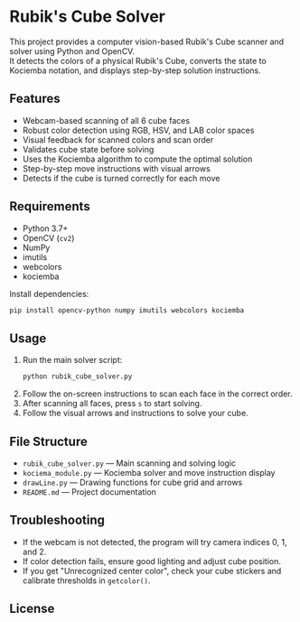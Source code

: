# Rubik's Cube Solver

This project provides a computer vision-based Rubik's Cube scanner and solver using Python and OpenCV.  
It detects the colors of a physical Rubik's Cube, converts the state to Kociemba notation, and displays step-by-step solution instructions.

## Features

- Webcam-based scanning of all 6 cube faces
- Robust color detection using RGB, HSV, and LAB color spaces
- Visual feedback for scanned colors and scan order
- Validates cube state before solving
- Uses the Kociemba algorithm to compute the optimal solution
- Step-by-step move instructions with visual arrows
- Detects if the cube is turned correctly for each move

## Requirements

- Python 3.7+
- OpenCV (`cv2`)
- NumPy
- imutils
- webcolors
- kociemba

Install dependencies:
```bash
pip install opencv-python numpy imutils webcolors kociemba
```

## Usage

1. Run the main solver script:
    ```bash
    python rubik_cube_solver.py
    ```
2. Follow the on-screen instructions to scan each face in the correct order.
3. After scanning all faces, press `s` to start solving.
4. Follow the visual arrows and instructions to solve your cube.

## File Structure

- `rubik_cube_solver.py` — Main scanning and solving logic
- `kociema_module.py` — Kociemba solver and move instruction display
- `drawLine.py` — Drawing functions for cube grid and arrows
- `README.md` — Project documentation

## Troubleshooting

- If the webcam is not detected, the program will try camera indices 0, 1, and 2.
- If color detection fails, ensure good lighting and adjust cube position.
- If you get "Unrecognized center color", check your cube stickers and calibrate thresholds in `getcolor()`.

## License

